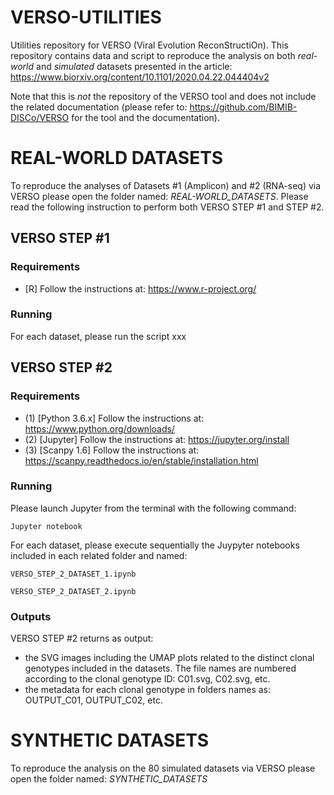 # VERSO-UTILITIES
Utilities repository for VERSO (Viral Evolution ReconStructiOn). This repository contains data and script to reproduce the analysis on both *real-world* and *simulated* datasets presented in the article: https://www.biorxiv.org/content/10.1101/2020.04.22.044404v2

Note that this is _not_ the repository of the VERSO tool and does not include the related documentation (please refer to: https://github.com/BIMIB-DISCo/VERSO for the tool and the documentation). 

# REAL-WORLD DATASETS
To reproduce the analyses of Datasets #1 (Amplicon) and #2 (RNA-seq) via VERSO please open the folder named: *_REAL-WORLD_DATASETS_*. Please read the following instruction to perform both VERSO STEP #1 and STEP #2. 
  
## VERSO STEP #1

### Requirements 
  * [R] Follow the instructions at: https://www.r-project.org/ 
  
### Running
For each dataset, please run the script xxx
  
## VERSO STEP #2

### Requirements 
* (1) [Python 3.6.x] Follow the instructions at: https://www.python.org/downloads/
* (2) [Jupyter] Follow the instructions at: https://jupyter.org/install
* (3) [Scanpy 1.6] Follow the instructions at: https://scanpy.readthedocs.io/en/stable/installation.html
 
### Running
Please launch Jupyter from the terminal with the following command:
<pre><code>Jupyter notebook</code></pre>

For each dataset, please execute sequentially the Juypyter notebooks included in each related folder and named:   
<pre><code>VERSO_STEP_2_DATASET_1.ipynb </code></pre>
<pre><code>VERSO_STEP_2_DATASET_2.ipynb</code></pre>

### Outputs 
VERSO STEP #2 returns as output:
* the SVG images including the UMAP plots related to the distinct clonal genotypes included in the datasets. The file names are numbered according to the clonal genotype ID: C01.svg, C02.svg, etc.
* the metadata for each clonal genotype in folders names as: OUTPUT_C01, OUTPUT_C02, etc.

  
# SYNTHETIC DATASETS
To reproduce the analysis on the 80 simulated datasets via VERSO please open the folder named: *_SYNTHETIC_DATASETS_*


